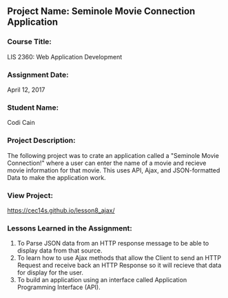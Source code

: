 ## Project Name:  Seminole Movie Connection Application

### Course Title:
LIS 2360:  Web Application Development

### Assignment Date:  
April 12, 2017

### Student Name:  
Codi Cain

### Project Description:
The following project was to crate an application called a "Seminole Movie Connection!" where a user can enter the name of a movie and recieve movie information for that movie. This uses API, Ajax, and JSON-formatted
Data to make the application work. 

### View Project:
https://cec14s.github.io/lesson8_ajax/

### Lessons Learned in the Assignment:
1. To Parse JSON data from an HTTP response message to be able to display data from that source.
2. To learn how to use Ajax methods that allow the Client to send an HTTP Request and receive back an
HTTP Response so it will recieve that data for display for the user.
3. To build an application using an interface called  Application Programming Interface (API).
